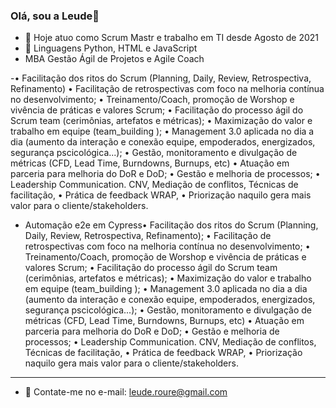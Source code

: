 ### Olá, sou a Leude👋

- 🔭 Hoje atuo como Scrum Mastr  e trabalho em TI desde Agosto de 2021
- 🌱  Linguagens  Python, HTML e JavaScript 
-  MBA  Gestão Ágil de Projetos e Agile Coach

-• Facilitação dos ritos do Scrum (Planning, Daily, Review, Retrospectiva, Refinamento)
• Facilitação de retrospectivas com foco na melhoria contínua no desenvolvimento;
• Treinamento/Coach, promoção de Worshop e vivência de práticas e valores Scrum;
• Facilitação do processo ágil do Scrum team (cerimônias, artefatos e métricas);
• Maximização do valor e trabalho em equipe (team_building ); 
• Management 3.0 aplicada no dia a dia (aumento da interação e conexão equipe, empoderados, energizados, segurança pscicológica...);
• Gestão, monitoramento e divulgação de métricas (CFD, Lead Time, Burndowns, Burnups, etc)
• Atuação em parceria para melhoria do DoR e DoD;
• Gestão e melhoria de processos; 
• Leadership Communication. CNV, Mediação de conflitos, Técnicas de facilitação,
• Prática de feedback WRAP,
• Priorização naquilo gera mais valor para o cliente/stakeholders.
-    Automação e2e em Cypress• Facilitação dos ritos do Scrum (Planning, Daily, Review, Retrospectiva, Refinamento);
• Facilitação de retrospectivas com foco na melhoria contínua no desenvolvimento;
• Treinamento/Coach, promoção de Worshop e vivência de práticas e valores Scrum;
• Facilitação do processo ágil do Scrum team (cerimônias, artefatos e métricas);
• Maximização do valor e trabalho em equipe (team_building ); 
• Management 3.0 aplicada no dia a dia (aumento da interação e conexão equipe, empoderados, energizados, segurança pscicológica...);
• Gestão, monitoramento e divulgação de métricas (CFD, Lead Time, Burndowns, Burnups, etc)
• Atuação em parceria para melhoria do DoR e DoD;
• Gestão e melhoria de processos; 
• Leadership Communication. CNV, Mediação de conflitos, Técnicas de facilitação,
• Prática de feedback WRAP,
• Priorização naquilo gera mais valor para o cliente/stakeholders.

_____________________________________________

- 💬 Contate-me no e-mail: leude.roure@gmail.com
 
